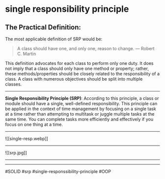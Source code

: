 # single responsibility principle
## The Practical Definition:

The most applicable definition of SRP would be:

> A class should have one, and only one, reason to change. — Robert C. Martin

This definition advocates for each class to perform only one duty. It does not imply that a class should only have one method or property; rather, these methods/properties should be closely related to the responsibility of a class. A class with numerous objectives should be split into multiple classes.
***
**Single Responsibility Principle (SRP)**: According to this principle, a class or module should have a single, well-defined responsibility. This principle can be applied in the context of time management by focusing on a single task at a time rather than attempting to multitask or juggle multiple tasks at the same time. You can complete tasks more efficiently and effectively if you focus on one thing at a time.
***
![[single-resp.webp]]
***

![[srp.jpg]]
***



***


#SOLID #srp #single-responssibility-principle #OOP